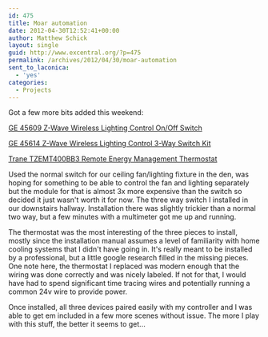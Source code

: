 ```yaml
---
id: 475
title: Moar automation
date: 2012-04-30T12:52:41+00:00
author: Matthew Schick
layout: single
guid: http://www.excentral.org/?p=475
permalink: /archives/2012/04/30/moar-automation
sent_to_laconica:
  - 'yes'
categories:
  - Projects
---
```

Got a few more bits added this weekend:

<a
href="http://www.amazon.com/gp/product/B0035YRCR2/ref=as_li_ss_tl?ie=UTF8&tag=excentral-20&linkCode=as2&camp=1789&creative=390957&creativeASIN=B0035YRCR2">GE
45609 Z-Wave Wireless Lighting Control On/Off Switch</a>

<a
href="http://www.amazon.com/gp/product/B0035YUOWC/ref=as_li_ss_tl?ie=UTF8&tag=excentral-20&linkCode=as2&camp=1789&creative=390957&creativeASIN=B0035YUOWC">GE
45614 Z-Wave Wireless Lighting Control 3-Way Switch Kit</a>

<a
href="http://www.amazon.com/gp/product/B0052MHPP4/ref=as_li_ss_tl?ie=UTF8&tag=excentral-20&linkCode=as2&camp=1789&creative=390957&creativeASIN=B0052MHPP4">Trane
TZEMT400BB3 Remote Energy Management Thermostat</a>

Used the normal switch for our ceiling fan/lighting fixture in the den, was
hoping for something to be able to control the fan and lighting separately but
the module for that is almost 3x more expensive than the switch so decided it
just wasn't worth it for now.  The three way switch I installed in our
downstairs hallway. Installation there was slightly trickier than a normal two
way, but a few minutes with a multimeter got me up and running.

The thermostat was the most interesting of the three pieces to install, mostly
since the installation manual assumes a level of familiarity with home cooling
systems that I didn't have going in.  It's really meant to be installed by a
professional, but a little google research filled in the missing pieces.  One
note here, the thermostat I replaced was modern enough that the wiring was done
correctly and was nicely labeled.  If not for that, I would have had to spend
significant time tracing wires and potentially running a common 24v wire to
provide power.

Once installed, all three devices paired easily with my controller and I was
able to get em included in a few more scenes without issue.  The more I play
with this stuff, the better it seems to get...
